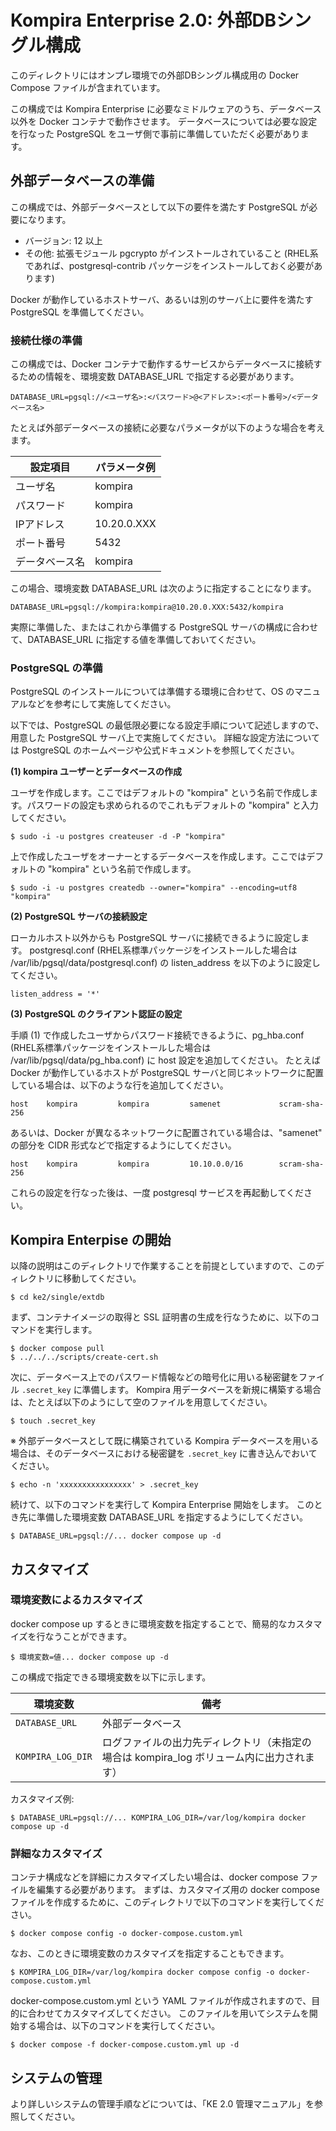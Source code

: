 # Kompira Enterprise 2.0: 外部DBシングル構成

このディレクトリにはオンプレ環境での外部DBシングル構成用の Docker Compose ファイルが含まれています。

この構成では Kompira Enterprise に必要なミドルウェアのうち、データベース以外を Docker コンテナで動作させます。
データベースについては必要な設定を行なった PostgreSQL をユーザ側で事前に準備していただく必要があります。

## 外部データベースの準備

この構成では、外部データベースとして以下の要件を満たす PostgreSQL が必要になります。

- バージョン: 12 以上
- その他: 拡張モジュール pgcrypto がインストールされていること (RHEL系 であれば、postgresql-contrib パッケージをインストールしておく必要があります)

Docker が動作しているホストサーバ、あるいは別のサーバ上に要件を満たす PostgreSQL を準備してください。

### 接続仕様の準備

この構成では、Docker コンテナで動作するサービスからデータベースに接続するための情報を、環境変数 DATABASE_URL で指定する必要があります。

    DATABASE_URL=pgsql://<ユーザ名>:<パスワード>@<アドレス>:<ポート番号>/<データベース名>

たとえば外部データベースの接続に必要なパラメータが以下のような場合を考えます。

| 設定項目       | パラメータ例    |
| -------------- | --------------- |
| ユーザ名       | kompira         |
| パスワード     | kompira         |
| IPアドレス     | 10.20.0.XXX     |
| ポート番号     | 5432            |
| データベース名 | kompira         |

この場合、環境変数 DATABASE_URL は次のように指定することになります。

    DATABASE_URL=pgsql://kompira:kompira@10.20.0.XXX:5432/kompira

実際に準備した、またはこれから準備する PostgreSQL サーバの構成に合わせて、DATABASE_URL に指定する値を準備しておいてください。

### PostgreSQL の準備

PostgreSQL のインストールについては準備する環境に合わせて、OS のマニュアルなどを参考にして実施してください。

以下では、PostgreSQL の最低限必要になる設定手順について記述しますので、用意した PostgreSQL サーバ上で実施してください。
詳細な設定方法については PostgreSQL のホームページや公式ドキュメントを参照してください。

**(1) kompira ユーザーとデータベースの作成**

ユーザを作成します。ここではデフォルトの "kompira" という名前で作成します。パスワードの設定も求められるのでこれもデフォルトの "kompira" と入力してください。

    $ sudo -i -u postgres createuser -d -P "kompira"

上で作成したユーザをオーナーとするデータベースを作成します。ここではデフォルトの "kompira" という名前で作成します。
    
    $ sudo -i -u postgres createdb --owner="kompira" --encoding=utf8 "kompira"

**(2) PostgreSQL サーバの接続設定**

ローカルホスト以外からも PostgreSQL サーバに接続できるように設定します。
postgresql.conf (RHEL系標準パッケージをインストールした場合は /var/lib/pgsql/data/postgresql.conf) の listen_address を以下のように設定してください。

    listen_address = '*'

**(3) PostgreSQL のクライアント認証の設定**

手順 (1) で作成したユーザからパスワード接続できるように、pg_hba.conf (RHEL系標準パッケージをインストールした場合は /var/lib/pgsql/data/pg_hba.conf) に host 設定を追加してください。
たとえば Docker が動作しているホストが PostgreSQL サーバと同じネットワークに配置している場合は、以下のような行を追加してください。

    host    kompira         kompira         samenet             scram-sha-256

あるいは、Docker が異なるネットワークに配置されている場合は、"samenet" の部分を CIDR 形式などで指定するようにしてください。

    host    kompira         kompira         10.10.0.0/16        scram-sha-256

これらの設定を行なった後は、一度 postgresql サービスを再起動してください。

## Kompira Enterpise の開始

以降の説明はこのディレクトリで作業することを前提としていますので、このディレクトリに移動してください。

    $ cd ke2/single/extdb

まず、コンテナイメージの取得と SSL 証明書の生成を行なうために、以下のコマンドを実行します。

    $ docker compose pull
    $ ../../../scripts/create-cert.sh

次に、データベース上でのパスワード情報などの暗号化に用いる秘密鍵をファイル `.secret_key` に準備します。
Kompira 用データベースを新規に構築する場合は、たとえば以下のようにして空のファイルを用意してください。

    $ touch .secret_key

※ 外部データベースとして既に構築されている Kompira データベースを用いる場合は、そのデータベースにおける秘密鍵を `.secret_key` に書き込んでおいてください。

    $ echo -n 'xxxxxxxxxxxxxxxx' > .secret_key

続けて、以下のコマンドを実行して Kompira Enterprise 開始をします。
このとき先に準備した環境変数 DATABASE_URL を指定するようにしてください。

    $ DATABASE_URL=pgsql://... docker compose up -d

## カスタマイズ
### 環境変数によるカスタマイズ

docker compose up するときに環境変数を指定することで、簡易的なカスタマイズを行なうことができます。

    $ 環境変数=値... docker compose up -d

この構成で指定できる環境変数を以下に示します。

| 環境変数           | 備考                                                                                        |
| ------------------ | ------------------------------------------------------------------------------------------- |
| `DATABASE_URL`     | 外部データベース                                                                            |
| `KOMPIRA_LOG_DIR`  | ログファイルの出力先ディレクトリ（未指定の場合は kompira_log ボリューム内に出力されます）   |

カスタマイズ例: 

    $ DATABASE_URL=pgsql://... KOMPIRA_LOG_DIR=/var/log/kompira docker compose up -d

### 詳細なカスタマイズ

コンテナ構成などを詳細にカスタマイズしたい場合は、docker compose ファイルを編集する必要があります。
まずは、カスタマイズ用の docker compose ファイルを作成するために、このディレクトリで以下のコマンドを実行してください。

    $ docker compose config -o docker-compose.custom.yml

なお、このときに環境変数のカスタマイズを指定することもできます。

    $ KOMPIRA_LOG_DIR=/var/log/kompira docker compose config -o docker-compose.custom.yml

docker-compose.custom.yml という YAML ファイルが作成されますので、目的に合わせてカスタマイズしてください。
このファイルを用いてシステムを開始する場合は、以下のコマンドを実行してください。

    $ docker compose -f docker-compose.custom.yml up -d

## システムの管理

より詳しいシステムの管理手順などについては、「KE 2.0 管理マニュアル」を参照してください。
